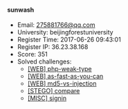 #### sunwash  

* Email: 275881766@qq.com  
* University: beijingforestuniversity  
* Register Time: 2017-06-26 09:43:01  
* Register IP: 36.23.38.168  
* Score: 351  
* Solved challenges: 
  * [[WEB] php-weak-type](https://github.com/SniperOJ/Challenges/blob/master/web/php-weak-type.json)  
  * [[WEB] as-fast-as-you-can](https://github.com/SniperOJ/Challenges/blob/master/web/as-fast-as-you-can.json)  
  * [[WEB] md5-vs-injection](https://github.com/SniperOJ/Challenges/blob/master/web/md5-vs-injection.json)  
  * [[STEGO] compare](https://github.com/SniperOJ/Challenges/blob/master/web/compare.json)  
  * [[MISC] signin](https://github.com/SniperOJ/Challenges/blob/master/web/signin.json)  
